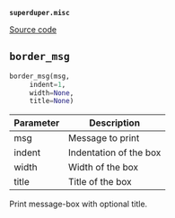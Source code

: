 **`superduper.misc`** 

[Source code](https://github.com/superduper/superduper/blob/main/superduper/misc.py)

## `border_msg` 

```python
border_msg(msg,
     indent=1,
     width=None,
     title=None)
```
| Parameter | Description |
|-----------|-------------|
| msg | Message to print |
| indent | Indentation of the box |
| width | Width of the box |
| title | Title of the box |

Print message-box with optional title.

